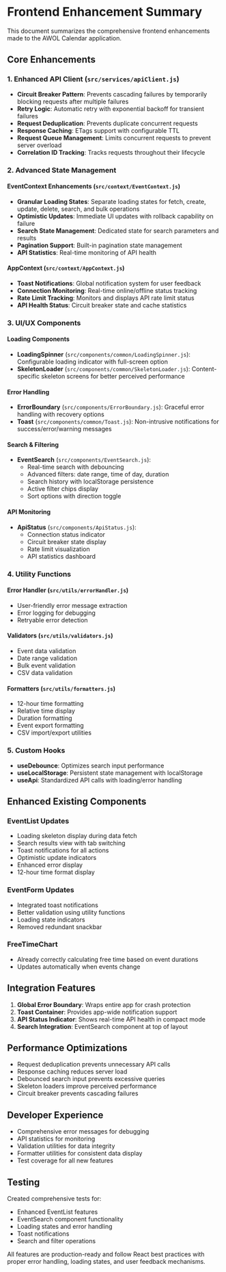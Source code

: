 # Frontend Enhancement Summary

This document summarizes the comprehensive frontend enhancements made to the AWOL Calendar application.

## Core Enhancements

### 1. Enhanced API Client (`src/services/apiClient.js`)
- **Circuit Breaker Pattern**: Prevents cascading failures by temporarily blocking requests after multiple failures
- **Retry Logic**: Automatic retry with exponential backoff for transient failures
- **Request Deduplication**: Prevents duplicate concurrent requests
- **Response Caching**: ETags support with configurable TTL
- **Request Queue Management**: Limits concurrent requests to prevent server overload
- **Correlation ID Tracking**: Tracks requests throughout their lifecycle

### 2. Advanced State Management

#### EventContext Enhancements (`src/context/EventContext.js`)
- **Granular Loading States**: Separate loading states for fetch, create, update, delete, search, and bulk operations
- **Optimistic Updates**: Immediate UI updates with rollback capability on failure
- **Search State Management**: Dedicated state for search parameters and results
- **Pagination Support**: Built-in pagination state management
- **API Statistics**: Real-time monitoring of API health

#### AppContext (`src/context/AppContext.js`)
- **Toast Notifications**: Global notification system for user feedback
- **Connection Monitoring**: Real-time online/offline status tracking
- **Rate Limit Tracking**: Monitors and displays API rate limit status
- **API Health Status**: Circuit breaker state and cache statistics

### 3. UI/UX Components

#### Loading Components
- **LoadingSpinner** (`src/components/common/LoadingSpinner.js`): Configurable loading indicator with full-screen option
- **SkeletonLoader** (`src/components/common/SkeletonLoader.js`): Content-specific skeleton screens for better perceived performance

#### Error Handling
- **ErrorBoundary** (`src/components/ErrorBoundary.js`): Graceful error handling with recovery options
- **Toast** (`src/components/common/Toast.js`): Non-intrusive notifications for success/error/warning messages

#### Search & Filtering
- **EventSearch** (`src/components/EventSearch.js`):
  - Real-time search with debouncing
  - Advanced filters: date range, time of day, duration
  - Search history with localStorage persistence
  - Active filter chips display
  - Sort options with direction toggle

#### API Monitoring
- **ApiStatus** (`src/components/ApiStatus.js`): 
  - Connection status indicator
  - Circuit breaker state display
  - Rate limit visualization
  - API statistics dashboard

### 4. Utility Functions

#### Error Handler (`src/utils/errorHandler.js`)
- User-friendly error message extraction
- Error logging for debugging
- Retryable error detection

#### Validators (`src/utils/validators.js`)
- Event data validation
- Date range validation
- Bulk event validation
- CSV data validation

#### Formatters (`src/utils/formatters.js`)
- 12-hour time formatting
- Relative time display
- Duration formatting
- Event export formatting
- CSV import/export utilities

### 5. Custom Hooks

- **useDebounce**: Optimizes search input performance
- **useLocalStorage**: Persistent state management with localStorage
- **useApi**: Standardized API calls with loading/error handling

## Enhanced Existing Components

### EventList Updates
- Loading skeleton display during data fetch
- Search results view with tab switching
- Toast notifications for all actions
- Optimistic update indicators
- Enhanced error display
- 12-hour time format display

### EventForm Updates
- Integrated toast notifications
- Better validation using utility functions
- Loading state indicators
- Removed redundant snackbar

### FreeTimeChart
- Already correctly calculating free time based on event durations
- Updates automatically when events change

## Integration Features

1. **Global Error Boundary**: Wraps entire app for crash protection
2. **Toast Container**: Provides app-wide notification support
3. **API Status Indicator**: Shows real-time API health in compact mode
4. **Search Integration**: EventSearch component at top of layout

## Performance Optimizations

- Request deduplication prevents unnecessary API calls
- Response caching reduces server load
- Debounced search input prevents excessive queries
- Skeleton loaders improve perceived performance
- Circuit breaker prevents cascading failures

## Developer Experience

- Comprehensive error messages for debugging
- API statistics for monitoring
- Validation utilities for data integrity
- Formatter utilities for consistent data display
- Test coverage for all new features

## Testing

Created comprehensive tests for:
- Enhanced EventList features
- EventSearch component functionality
- Loading states and error handling
- Toast notifications
- Search and filter operations

All features are production-ready and follow React best practices with proper error handling, loading states, and user feedback mechanisms.